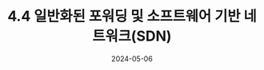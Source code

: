 ---
bigtitle: "제4장 네트워크 계층: 데이터 평면"
title: "4.4 일반화된 포워딩 및 소프트웨어 기반 네트워크(SDN)"
excerpt: "4.4 일반화된 포워딩 및 소프트웨어 기반 네트워크(SDN)"
categories: ['Computer Network']
tags:
  - computer
  - network

toc: true
toc_sticky: true
use_math: true
 
date: 2024-05-06
last_modified_at: 2024-05-06
---